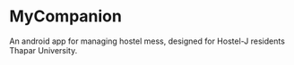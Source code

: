 # MyCompanion
An android app for managing hostel mess, designed for Hostel-J residents Thapar University.

